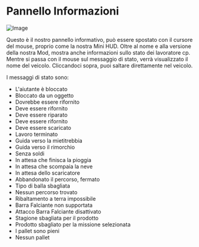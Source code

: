 # Pannello Informazioni

![Image](/home/runner/work/CourseplayHelp/CourseplayHelp/infopanel_0_0_480_130.png)


Questo è il nostro pannello informativo, può essere spostato con il cursore del mouse, proprio come la nostra Mini HUD.
Oltre al nome e alla versione della nostra Mod, mostra anche informazioni sullo stato dei lavoratore cp.
Mentre si passa con il mouse sul messaggio di stato, verrà visualizzato il nome del veicolo.
Cliccandoci sopra, puoi saltare direttamente nel veicolo.



I messaggi di stato sono:
- L'aiutante è bloccato
- Bloccato da un oggetto
- Dovrebbe essere rifornito
- Deve essere rifornito
- Deve essere riparato
- Deve essere rifornito
- Deve essere scaricato
- Lavoro terminato
- Guida verso la mietitrebbia
- Guida verso il rimorchio
- Senza soldi
- In attesa che finisca la pioggia
- In attesa che scompaia la neve
- In attesa dello scaricatore
- Abbandonato il percorso, fermato
- Tipo di balla sbagliata
- Nessun percorso trovato
- Ribaltamento a terra impossibile
- Barra Falciante non supportata
- Attacco Barra Falciante disattivato
- Stagione sbagliata per il prodotto
- Prodotto sbagliato per la missione selezionata
- I pallet sono pieni
- Nessun pallet


